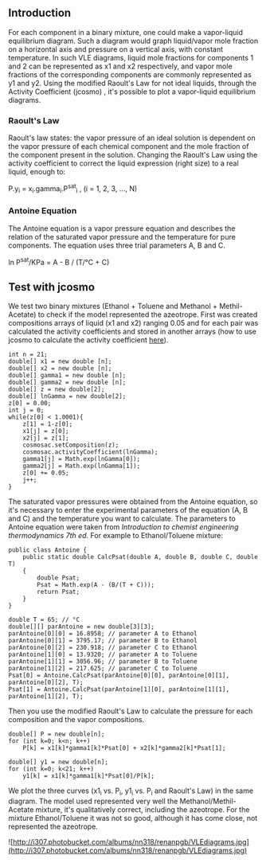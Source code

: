 ## Introduction ##

For each component in a binary mixture, one could make a vapor-liquid equilibrium diagram. Such a diagram would graph liquid/vapor mole fraction on a horizontal axis and pressure on a vertical axis, with constant temperature. In such VLE diagrams, liquid mole fractions for components 1 and 2 can be represented as x1 and x2 respectively, and vapor mole fractions of the corresponding components are commonly represented as y1 and y2. Using the modified Raoult's Law for not ideal liquids, through the Activity Coefficient (jcosmo) , it's possible to plot a vapor-liquid equilibrium diagrams.

### Raoult's Law ###

Raoult's law states: the vapor pressure of an ideal solution is dependent on the vapor pressure of each chemical component and the mole fraction of the component present in the solution. Changing the Raoult's Law using the activity coefficient to correct the liquid expression (right size) to a real liquid, enough to:

P.y<sub>i</sub> = x<sub>i</sub>.gamma<sub>i</sub>.P<sup>sat</sup><sub>i</sub> , (i = 1, 2, 3, ..., N)

### Antoine Equation ###

The Antoine equation is a vapor pressure equation and describes the relation of the saturated vapor pressure and the temperature for pure components. The equation uses three trial parameters A, B and C.

ln P<sup>sat</sup>/KPa = A - B / (T/°C + C)

## Test with jcosmo ##

We test two binary mixtures (Ethanol + Toluene and Methanol + Methil-Acetate) to check if the model represented the azeotrope. First was created compositions arrays of liquid (x1 and x2) ranging 0.05 and for each pair was calculated the activity coefficients and stored in another arrays (how to use jcosmo to calculate the activity coefficient
[here](http://code.google.com/p/jcosmo/wiki/ActivityCoefficient)).
```
int n = 21;
double[] x1 = new double [n];
double[] x2 = new double [n];
double[] gamma1 = new double [n];
double[] gamma2 = new double [n];
double[] z = new double[2];
double[] lnGamma = new double[2];
z[0] = 0.00;
int j = 0;
while(z[0] < 1.0001){
	z[1] = 1-z[0];
	x1[j] = z[0];
	x2[j] = z[1];
	cosmosac.setComposition(z);
	cosmosac.activityCoefficient(lnGamma);
	gamma1[j] = Math.exp(lnGamma[0]);
	gamma2[j] = Math.exp(lnGamma[1]);
	z[0] += 0.05;
	j++;
}
```

The saturated vapor pressures were obtained from the Antoine equation, so it's necessary to enter the experimental parameters of the equation (A, B and C) and the temperature you want to calculate. The parameters to Antoine equation were taken from _Introduction to chemist engineering thermodynamics 7th ed_. For example to Ethanol/Toluene mixture:
```
public class Antoine {
	public static double CalcPsat(double A, double B, double C, double T)
	{
		double Psat;
		Psat = Math.exp(A - (B/(T + C)));
		return Psat;
	}	
}
```
```
double T = 65; // °C
double[][] parAntoine = new double[3][3];
parAntoine[0][0] = 16.8958; // parameter A to Ethanol
parAntoine[0][1] = 3795.17; // parameter B to Ethanol
parAntoine[0][2] = 230.918; // parameter C to Ethanol
parAntoine[1][0] = 13.9320; // parameter A to Toluene
parAntoine[1][1] = 3056.96; // parameter B to Toluene
parAntoine[1][2] = 217.625; // parameter C to Toluene
Psat[0] = Antoine.CalcPsat(parAntoine[0][0], parAntoine[0][1], parAntoine[0][2], T);
Psat[1] = Antoine.CalcPsat(parAntoine[1][0], parAntoine[1][1], parAntoine[1][2], T);
```

Then you use the modified Raoult's Law to calculate the pressure for each composition and the vapor compositions.
```
double[] P = new double[n];
for (int k=0; k<n; k++)
	P[k] = x1[k]*gamma1[k]*Psat[0] + x2[k]*gamma2[k]*Psat[1];
```
```
double[] y1 = new double[n];
for (int k=0; k<21; k++)
	y1[k] = x1[k]*gamma1[k]*Psat[0]/P[k];
```

We plot the three curves (x1<sub>i</sub> vs. P<sub>i</sub>, y1<sub>i</sub> vs. P<sub>i</sub> and Raoult's Law) in the same diagram. The model used represented very well the Methanol/Methil-Acetate mixture, it's qualitatively correct, including the azeotrope. For the mixture Ethanol/Toluene it was not so good, although it has come close, not represented the azeotrope.


![http://i307.photobucket.com/albums/nn318/renanpgb/VLEdiagrams.jpg](http://i307.photobucket.com/albums/nn318/renanpgb/VLEdiagrams.jpg)